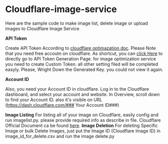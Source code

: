 # Cloudflare-image-service
Here are the sample code to make image list, delete image or upload images to Cloudflare Image Service

**API Token**

Create API Token According to [cloudflare optimazation doc](https://developers.cloudflare.com/images/cloudflare-images/upload-images/api-token/). Please Note that you need free accoutn on cloudflare.
As shortcut, you can [click Here](https://dash.cloudflare.com/profile/api-tokens) to directly go to API Token Generation Page.
for image optimization service you need to create Custom Token. all other setting filed will be completed easyly. Please, Wright Down the Generated Key. you could not view it again.

**Account ID**

Also, you need your Account ID in cloudflare. Log in to the Cloudflare dashboard, and select your account and website.
In Overview, scroll down to find your Account ID. also it's visible on URL (https://dash.cloudflare.com/### Your Account ID###)

**Image Listing**
For listing all of your image on Cloudflare, easily config and run imagelist.py.
please provide required info as describe in file.
Cloudflare Official Document ca be found [here](https://api.cloudflare.com/#cloudflare-images-list-images).
**Image Deletion**
For deleting Specific Image or bulk Delete Images, just put the Image ID (Cloudflare Image ID) in image_id_for_delete.csv and run the image delete.py
